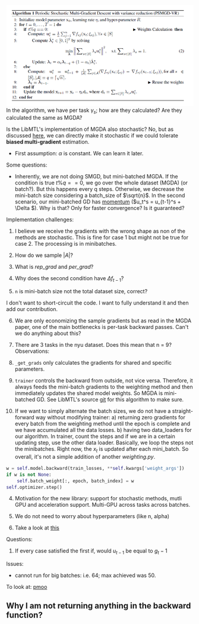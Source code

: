 ![alt text]("../../../../docs/docs/images/PSMGD.PNG "Title")
In the algorithm, we have per task $\gamma_s$; how are they calculated? Are they calculated the same as MGDA?

Is the LibMTL's implementation of MGDA also stochastic? No, but as discussed [here](https://proceedings.neurips.cc/paper_files/paper/2023/hash/0e5b96f97c1813bb75f6c28532c2ecc7-Abstract-Conference.html), we can directly make it stochastic if we could tolerate **biased multi-gradient** estimation. 

* First assumption: $\alpha$ is constant. We can learn it later.

Some questions:


* Inherently, we are not doing SMGD, but mini-batched MGDA. If the condition is true $t \% q ==0$, we go over the whole dataset (MGDA) (or batch?). But this happens every q steps. Otherwise, we decrease the mini-batch size considering a batch_size of $\sqrt{n}$. In the second scenario, our mini-batched GD has [momentum](https://en.wikipedia.org/wiki/Stochastic_gradient_descent) ($u_t^s = u_{t-1}^s + \Delta $). Why is that? Only for faster convergence? Is it guaranteed?

Implementation challenges:

1) I believe we receive the gradients with the wrong shape as non of the methods are stochastic. This is fine for case 1 but might not be true for case 2. The processing is in minibatches. 

2) How do we sample $|A|$?

3) What is *rep_grad* and *per_grad*?

4) Why does the second condition have $\Delta f_{t-1}$?

5) `n` is mini-batch size not the total dataset size, correct? 

I don't want to short-circuit the code. I want to fully understand it and then add our contribution.

6) We are only economizing the sample gradients but as read in the MGDA paper, one of the main bottlenecks is per-task backward passes. Can't we do anything about this?

7) There are 3 tasks in the nyu dataset. Does this mean that n = 9?
Observations:

1) `_get_grads` only calculates the gradients for shared and specific parameters.

2) `trainer` controls the backward from outside, not vice versa. Therefore, it always feeds the mini-batch gradients to the weighting method and then immediately updates the shared model weights. So MGDA is mini-batched GD. See LibMTL's source [git](https://github.com/isl-org/MultiObjectiveOptimization) for this algorithm to make sure.

3) If we want to simply alternate the batch sizes, we do not have a straight-forward way without modifying trainer: 
a) returning zero gradients for every batch from the weighting method until the epoch is complete and we have accumulated all the data losses. 
b) having two data_loaders for our algorithm. In trainer, count the steps and if we are in a certain updating step, use the other data loader. Basically, we loop the steps not the minibatches. Right now, the $x_t$ is updated after each mini_batch. So overall, it's not a simple addition of another *weighting.py*.

```python
w = self.model.backward(train_losses, **self.kwargs['weight_args'])
if w is not None:
    self.batch_weight[:, epoch, batch_index] = w
self.optimizer.step()
```

4) Motivation for the new library: support for stochastic methods, mutli GPU and acceleration support. Multi-GPU across tasks across batches.

5) We do not need to worry about hyperparameters (like n, alpha)

6) Take a look at [this](https://pymoo.org/)

Questions:
1) If every case satisfied the first if, would $u_{t-1}$ be equal to $g_t - 1$

Issues:
* cannot run for big batches: i.e. 64; max achieved was 50.

To look at:
[pmoo](https://pymoo.org/)

## Why I am not returning anything in the backward function?